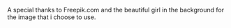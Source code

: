 A special thanks to Freepik.com and the beautiful girl in the background for the image that i choose to use.